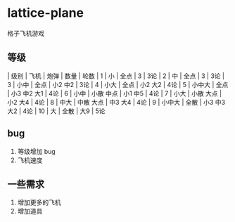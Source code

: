 # lattice-plane
格子飞机游戏

## 等级
| 级别	| 飞机	  | 炮弹		  | 数量      		| 轮数
| 1		| 小		  | 全点		  | 3      		  | 3论
| 2		| 中		  | 全点		  | 3 			    | 3论
| 3		| 小中	  | 全点		  | 小2 中2 		  | 3论
| 4		| 小大	  | 全点		  | 小2 大2 		  | 4论
| 5		| 小中大	| 全点		  | 小3 中2 大1	  | 4论
| 6		| 小中	  | 小散 中点	| 小1 中5		  | 4论
| 7		| 小大	  | 小散 大点	| 小2 大4		  | 4论
| 8		| 中大	  | 中散 大点	| 中3 大4		  | 4论
| 9		| 小中大	| 全散		  | 小3 中3 大2	  | 4论
| 10	| 大		  | 全散		  | 大9			    | 5论

## bug
1. 等级增加 bug
2. 飞机速度

## 一些需求
1. 增加更多的飞机
2. 增加道具
